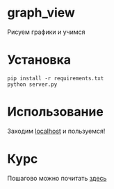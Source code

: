 # graph_view

Рисуем графики и учимся

# Установка

    pip install -r requirements.txt
    python server.py

# Использование

  Заходим [localhost](http://localhost:5000/) и пользуемся!

# Курс

  Пошагово можно почитать [здесь](doc/lection.md)


